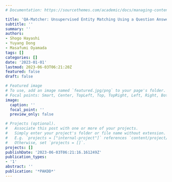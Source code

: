 ```yaml
---
# Documentation: https://sourcethemes.com/academic/docs/managing-content/

title: 'QA-Matcher: Unsupervised Entity Matching Using a Question Answering Model'
subtitle: ''
summary: ''
authors:
- Shogo Hayashi
- Yuyang Dong
- Masafumi Oyamada
tags: []
categories: []
date: '2023-01-01'
lastmod: 2023-06-03T06:21:20Z
featured: false
draft: false

# Featured image
# To use, add an image named `featured.jpg/png` to your page's folder.
# Focal points: Smart, Center, TopLeft, Top, TopRight, Left, Right, BottomLeft, Bottom, BottomRight.
image:
  caption: ''
  focal_point: ''
  preview_only: false

# Projects (optional).
#   Associate this post with one or more of your projects.
#   Simply enter your project's folder or file name without extension.
#   E.g. `projects = ["internal-project"]` references `content/project/deep-learning/index.md`.
#   Otherwise, set `projects = []`.
projects: []
publishDate: '2023-06-03T06:21:16.161249Z'
publication_types:
- '1'
abstract: ''
publication: '*PAKDD*'
---
```

